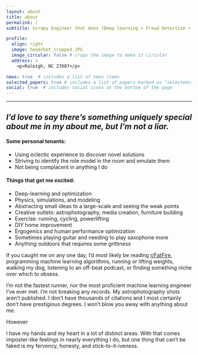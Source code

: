 ```yaml
---
layout: about
title: about
permalink: /
subtitle: Scrapy Engineer that does (Deep learning + Fraud Detection + Physics)

profile:
  align: right
  image: headshot_cropped.JPG
  image_circular: false # crops the image to make it circular
  address: >
    <p>Raleigh, NC 27607</p>

news: true  # includes a list of news items
selected_papers: true # includes a list of papers marked as "selected={true}"
social: true  # includes social icons at the bottom of the page
---
```


---
## _I’d love to say there’s something uniquely special about me in my about me, but I’m not a liar._

#### **Some personal tenants:**

-	Using eclectic experience to discover novel solutions
-	Striving to identify the role model in the room and emulate them
-	Not being complacent in anything I do

#### **Things that get me excited:**
-	Deep-learning and optimization
-	Physics, simulations, and modeling
-	Abstracting small ideas to a large-scale and seeing the weak points
-	Creative outlets: astrophotography, media creation, furniture building
-	Exercise: running, cycling, powerlifting
-	DIY home improvement
-	Ergogenics and human performance optimization
-	Sometimes playing guitar and needing to play saxophone more
-	Anything outdoors that requires some grittiness


If you caught me on any one day, I’d most likely be reading [r/FatFire](https://www.reddit.com/r/fatFIRE/), programming machine learning algorithms, running or lifting weights, walking my dog, listening to an off-beat podcast, or finding something niche over which to obsess.

I’m not the fastest runner, nor the most proficient machine learning engineer I’ve ever met. I’m not breaking any records. My astrophotography shots aren’t published. I don’t have thousands of citations and I most certainly don’t have prestigious degrees. I won’t blow you away with anything about me.

However

I have my hands and my heart in a lot of distinct areas.
With that comes imposter-like feelings in nearly everything I do, but one thing that can’t be faked is my fervency, honesty, and stick-to-it-iveness.